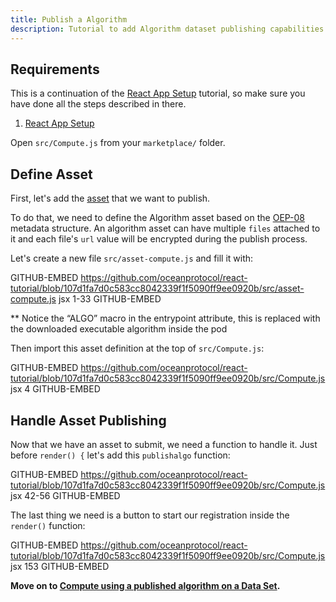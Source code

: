 ```yaml
---
title: Publish a Algorithm
description: Tutorial to add Algorithm dataset publishing capabilities to a basic React app.
---
```


## Requirements

This is a continuation of the [React App Setup](/tutorials/react-setup/) tutorial, so make sure you have done all the steps described in there.

1. [React App Setup](/tutorials/react-setup/)

Open `src/Compute.js` from your `marketplace/` folder.

## Define Asset

First, let's add the [asset](/concepts/terminology/#asset-or-data-asset) that we want to publish.

To do that, we need to define the Algorithm asset based on the [OEP-08](https://github.com/oceanprotocol/OEPs/tree/master/8) metadata structure. An algorithm asset can have multiple `files` attached to it and each file's `url` value will be encrypted during the publish process.

Let's create a new file `src/asset-compute.js` and fill it with:

GITHUB-EMBED https://github.com/oceanprotocol/react-tutorial/blob/107d1fa7d0c583cc8042339f1f5090ff9ee0920b/src/asset-compute.js jsx 1-33 GITHUB-EMBED

\*\* Notice the “ALGO” macro in the entrypoint attribute, this is replaced with the downloaded executable algorithm inside the pod

Then import this asset definition at the top of `src/Compute.js`:

GITHUB-EMBED https://github.com/oceanprotocol/react-tutorial/blob/107d1fa7d0c583cc8042339f1f5090ff9ee0920b/src/Compute.js jsx 4 GITHUB-EMBED

## Handle Asset Publishing

Now that we have an asset to submit, we need a function to handle it. Just before `render() {` let's add this `publishalgo` function:

GITHUB-EMBED https://github.com/oceanprotocol/react-tutorial/blob/107d1fa7d0c583cc8042339f1f5090ff9ee0920b/src/Compute.js jsx 42-56 GITHUB-EMBED

The last thing we need is a button to start our registration inside the `render()` function:

GITHUB-EMBED https://github.com/oceanprotocol/react-tutorial/blob/107d1fa7d0c583cc8042339f1f5090ff9ee0920b/src/Compute.js jsx 153 GITHUB-EMBED

**Move on to [Compute using a published algorithm on a Data Set](/tutorials/react-compute-published-algorithm/).**
